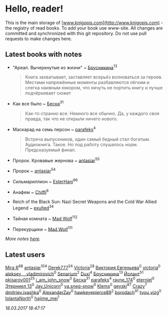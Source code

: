 # Hello, reader!
This is the main storage of [www.knigopis.com](http://www.knigopis.com) - the registry of read books.
To add your book use www-site. All changes are committed and synchronized with this git repository.
Do not use pull requests to make changes here.


## Latest books with notes
* "Ареал. Вычеркнутые из жизни" ~ [Брусникина](users/374/374307269-vkontakte)<sup>13</sup>
    > Книга захватывает, заставляет всерьёз волноваться за героев. Местами напряжённые моменты разбавляются лёгким и слегка наивным юмором, что ничуть не портить книгу и лучше подчёркивает сюжет

* Как все было ~ [Беска](users/157/1577468-vkontakte)<sup>31</sup>
    > Как-то странно все. Немного все обычно. Да, у каждого своя правда, так что не открыли ничего нового.

* Маскарад на семь персон ~ [parafeks](users/163/16366623-vkontakte)<sup>4</sup>
    > Встреча выпускников, один самый бедный стал богатым. Аудиокнига. Такое. Но под работу слушалось норм. Предсказуемый финал.

* Пророк. Кровавые жернова ~ [antasiar](users/688/68827372-vkontakte)<sup>55</sup>

* Пророк ~ [antasiar](users/688/68827372-vkontakte)<sup>54</sup>

* Сильмариллион ~ [EsterHani](users/305/30558181-vkontakte)<sup>96</sup>

* Анафем ~ [Chiffi](users/105/105831994080785626680-google)<sup>6</sup>

* Reich of the Black Sun: Nazi Secret Weapons and the Cold War Allied Legend ~ [exulted](users/100/100599204551896265722-google)<sup>34</sup>

* Тайная комната ~ [Mad Wolf](users/947/94738840-vkontakte)<sup>112</sup>

* Перекурщики ~ [Mad Wolf](users/947/94738840-vkontakte)<sup>111</sup>


_More notes [here](latest_books_with_notes.md)._


## Latest users
[Mira R](users/103/103293621948650602575-google)<sup>68</sup> 
[antasiar](users/688/68827372-vkontakte)<sup>104</sup> 
[Derek777](users/153/15386028-yandex)<sup>24</sup> 
[Victoria](users/113/113794223924688167852-google)<sup>28</sup> 
[Виктория Евгеньева](users/102/10205921887061811730-mailru)<sup>0</sup> 
[victoria](users/646/64674343-vkontakte)<sup>0</sup> 
[aleksey___vladimirovich](users/769/76995116-vkontakte)<sup>0</sup> 
[Senarium](users/117/117838096423941527847-google)<sup>2</sup> 
[Duxi](users/342/342483886-vkontakte)<sup>4</sup> 
[Брусникина](users/374/374307269-vkontakte)<sup>13</sup> 
[Йолант](users/104/104690883692185089260-google)<sup>51</sup> 
[pkisarov001](users/311/311057796-yandex)<sup>25</sup> 
[i_am_john_snow](users/367/367175136-vkontakte)<sup>0</sup> 
[Беска](users/157/1577468-vkontakte)<sup>31</sup> 
[parafeks](users/163/16366623-vkontakte)<sup>4</sup> 
[rayne_174](users/434/4342425-vkontakte)<sup>0</sup> 
[eterniel](users/322/322948100-yandex)<sup>0</sup> 
[Этерниел 13](users/165/16501172616331031425-mailru)<sup>0</sup> 
[Jay_Unicorn](users/105/105966239678473224939-google)<sup>0</sup> 
[ya.sneg-snow](users/194/194247311-yandex)<sup>0</sup> 
[Klems](users/874/874082822732697-facebook)<sup>0</sup> 
[geyski](users/221/221959664-vkontakte)<sup>87</sup> 
[Crazy](users/172/1724160371208898-facebook)<sup>7</sup> 
[dmitriev.ivashka](users/457/45795901-vkontakte)<sup>0</sup> 
[AlexanderZay](users/111/111509705189100053263-google)<sup>0</sup> 
[hawkeyepierce89](users/317/317314037-vkontakte)<sup>2</sup> 
[borodach](users/157/15706320-vkontakte)<sup>91</sup> 
[tvou_vizg](users/399/399207464-vkontakte)<sup>0</sup> 
[IolantaNorth](users/245/2457849566-twitter)<sup>0</sup> 
[hajime_mei](users/335/335968601-vkontakte)<sup>1</sup> 


_18.03.2017 18:47:17_
